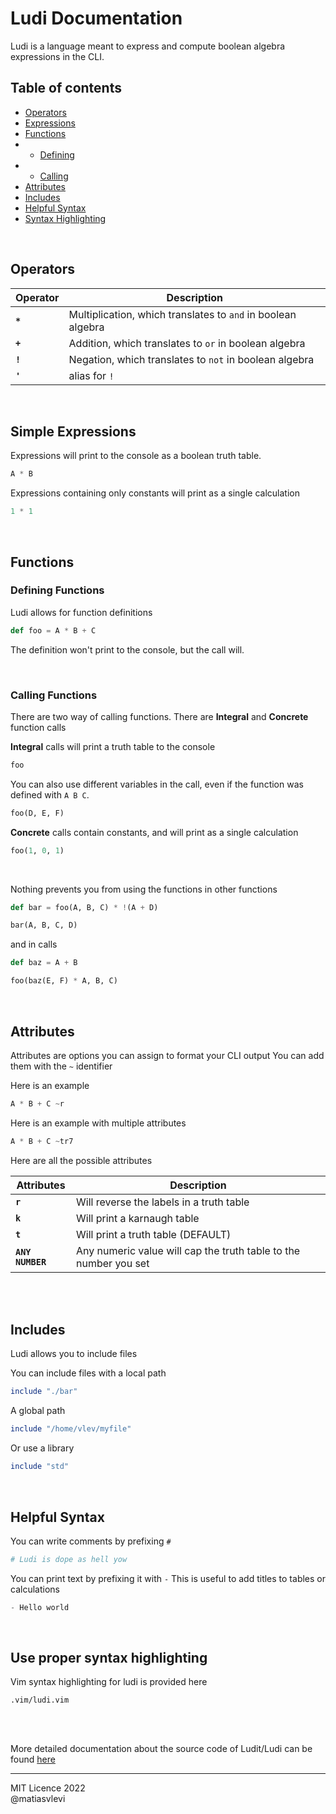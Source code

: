 # Ludi Documentation

Ludi is a language meant to express and compute boolean algebra expressions in the CLI.

## Table of contents

* [Operators](#Operators)
* [Expressions](#Expressions)
* [Functions](#Functions)
* * [Defining](#Defining-Functions)
* * [Calling](#Calling-Functions)
* [Attributes](#Attributes)
* [Includes](#Includes)
* [Helpful Syntax](#Helpful-Syntax)
* [Syntax Highlighting](#Use-proper-syntax-highlighting)

<br/>

## Operators


| Operator |           Description                                        |
|----------|--------------------------------------------------------------|
| **`*`**  | Multiplication, which translates to `and` in boolean algebra |
| **`+`**  | Addition, which translates to `or` in boolean algebra        |
| **`!`**  | Negation, which translates to `not` in boolean algebra       |
| **`'`**  | alias for `!`                                                |

<br/>

## Simple Expressions


Expressions will print to the console as a boolean truth table.

```py
A * B
```

Expressions containing only constants will print as a single calculation

```py
1 * 1
```


<br/>

## Functions


### Defining Functions

Ludi allows for function definitions

```py
def foo = A * B + C
```

The definition won't print to the console, but the call will.

<br/>

### Calling Functions

There are two way of calling functions. There are **Integral** and **Concrete** function calls 

**Integral** calls will print a truth table to the console

```ruby
foo
```

You can also use different variables in the call, even if the function was defined with `A B C`.

```py
foo(D, E, F)
```


**Concrete** calls contain constants, and will print as a single calculation

```py
foo(1, 0, 1)
```


<br/>

Nothing prevents you from using the functions in other functions

```py
def bar = foo(A, B, C) * !(A + D)

bar(A, B, C, D)
```

and in calls

```py
def baz = A + B

foo(baz(E, F) * A, B, C)
```

<br/>

## Attributes


Attributes are options you can assign to format your CLI output
You can add them with the `~` identifier

Here is an example

```py
A * B + C ~r
```

Here is an example with multiple attributes

```py
A * B + C ~tr7
```

Here are all the possible attributes

| Attributes |           Description                                        |
|----------|--------------------------------------------------------------|
| **`r`**  | Will reverse the labels in a truth table |
| **`k`**  | Will print a karnaugh table        |
| **`t`**  | Will print a truth table (DEFAULT)       |
| **`ANY NUMBER`**  | Any numeric value will cap the truth table to the number you set   |

<br/>


<br/>

## Includes

Ludi allows you to include files


You can include files with a local path

```ruby
include "./bar"
```

A global path

```ruby
include "/home/vlev/myfile"
```

Or use a library

```ruby
include "std"
```

<br/>

## Helpful Syntax

You can write comments by prefixing `#`

```py
# Ludi is dope as hell yow
```

You can print text by prefixing it with `-`
This is useful to add titles to tables or calculations

```go
- Hello world
```

<br/>

## Use proper syntax highlighting

Vim syntax highlighting for ludi is provided here

```
.vim/ludi.vim
```

<br/>
<br/>

More detailed documentation about the source code of Ludit/Ludi can be found [here](https://raw.githack.com/matiasvlevi/ludit/dev/docs/index.html)

---

MIT Licence 2022     
@matiasvlevi
